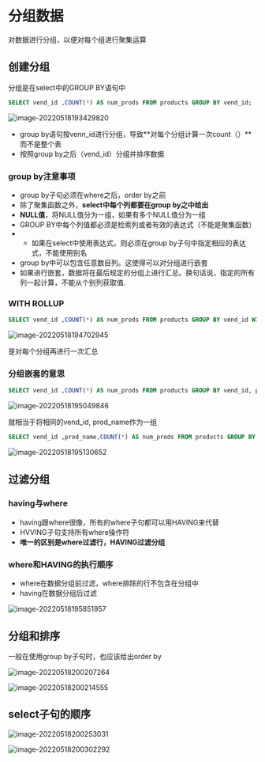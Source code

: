 # 分组数据

对数据进行分组，以便对每个组进行聚集运算

## 创建分组

分组是在select中的GROUP BY语句中

```sql
SELECT vend_id ,COUNT(*) AS num_prods FROM products GROUP BY vend_id;
```

![image-20220518193429820](https://buketyzl.oss-cn-qingdao.aliyuncs.com/image-20220518193429820.png)

- group by语句按venn_id进行分组，导致**对每个分组计算一次count（）**而不是整个表
- 按照group by之后（vend_id）分组并排序数据

### group by注意事项

- group by子句必须在where之后，order by之前
- 除了聚集函数之外，**select中每个列都要在group by之中给出**
- **NULL值**，将NULL值分为一组，如果有多个NULL值分为一组
- GROUP BY中每个列值都必须是检索列或者有效的表达式（不能是聚集函数）
- - 如果在select中使用表达式，则必须在group by子句中指定相应的表达式，不能使用别名
- group by中可以包含任意数目列。这使得可以对分组进行嵌套
- 如果进行嵌套，数据将在最后规定的分组上进行汇总。换句话说，指定的所有列一起计算，不能从个别列获取值.

### WITH ROLLUP

```sql
SELECT vend_id ,COUNT(*) AS num_prods FROM products GROUP BY vend_id WITH ROLLUP;
```

![image-20220518194702945](https://buketyzl.oss-cn-qingdao.aliyuncs.com/image-20220518194702945.png)

是对每个分组再进行一次汇总



### 分组嵌套的意思

```sql
SELECT vend_id ,COUNT(*) AS num_prods FROM products GROUP BY vend_id, prod_name;
```

![image-20220518195049846](https://buketyzl.oss-cn-qingdao.aliyuncs.com/image-20220518195049846.png)

就相当于将相同的vend_id, prod_name作为一组

```sql
SELECT vend_id ,prod_name,COUNT(*) AS num_prods FROM products GROUP BY vend_id, prod_name;
```

![image-20220518195130652](https://buketyzl.oss-cn-qingdao.aliyuncs.com/image-20220518195130652.png)



## 过滤分组

### **having**与where

- having跟where很像，所有的where子句都可以用HAVING来代替
- HVVING子句支持所有where操作符
- **唯一的区别是where过滤行，HAVING过滤分组**

### where和HAVING的执行顺序

- where在数据分组前过滤，where排除的行不包含在分组中
- having在数据分组后过滤

![image-20220518195851957](https://buketyzl.oss-cn-qingdao.aliyuncs.com/image-20220518195851957.png)

## 分组和排序

一般在使用group by子句时，也应该给出order by

![image-20220518200207264](https://buketyzl.oss-cn-qingdao.aliyuncs.com/image-20220518200207264.png)

![image-20220518200214555](https://buketyzl.oss-cn-qingdao.aliyuncs.com/image-20220518200214555.png)

## select子句的顺序

![image-20220518200253031](https://buketyzl.oss-cn-qingdao.aliyuncs.com/image-20220518200253031.png)

![image-20220518200302292](https://buketyzl.oss-cn-qingdao.aliyuncs.com/image-20220518200302292.png)

